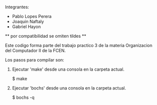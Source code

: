 Integrantes:
 - Pablo Lopes Perera
 - Joaquin Naftaly
 - Gabriel Hayon

** por compatibilidad se omiten tildes **

Este codigo forma parte del trabajo practico 3 de la materia Organizacion del
Computador II de la FCEN.

Los pasos para compilar son:

1. Ejecutar 'make' desde una consola en la carpeta actual.

    $ make

2. Ejecutar 'bochs' desde una consola en la carpeta actual.

    $ bochs -q
